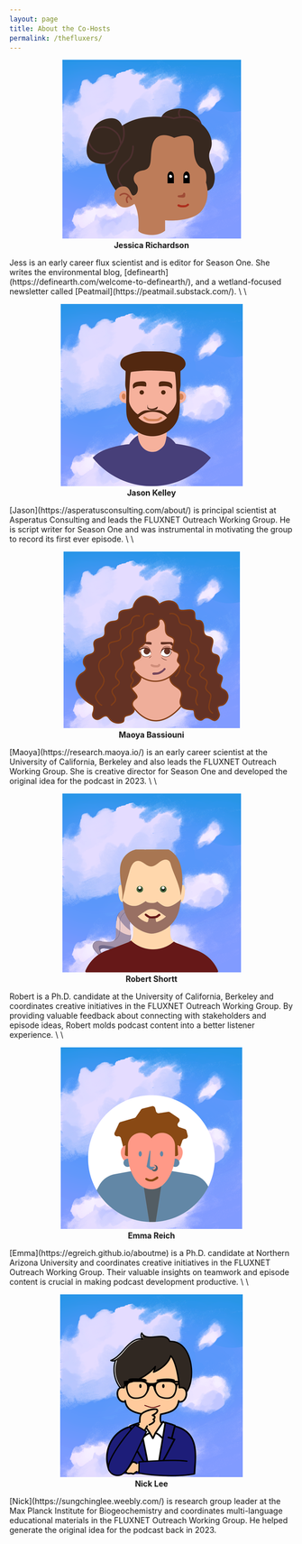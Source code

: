 ```yaml
---
layout: page
title: About the Co-Hosts
permalink: /thefluxers/
---
```



<center><figure>
  <img src="/images/jess.png" alt="Jessica Richardson">
  <figcaption><b>Jessica Richardson</b></figcaption>
</figure></center>
Jess is an early career flux scientist and is editor for Season One. She writes the environmental blog, [definearth](https://definearth.com/welcome-to-definearth/), and a wetland-focused newsletter called [Peatmail](https://peatmail.substack.com/). 
\ \

<center><figure>
  <img src="/images/jason.png" alt="Jason Kelley">
  <figcaption><b>Jason Kelley</b></figcaption>
</figure></center>
[Jason](https://asperatusconsulting.com/about/) is principal scientist at Asperatus Consulting and leads the FLUXNET Outreach Working Group. He is script writer for Season One and was instrumental in motivating the group to record its first ever episode. 
\ \

<center><figure>
  <img src="/images/maoya.png" alt="Maoya Bassiouni">
  <figcaption><b>Maoya Bassiouni</b></figcaption>
</figure></center>
[Maoya](https://research.maoya.io/) is an early career scientist at the University of California, Berkeley and also leads the FLUXNET Outreach Working Group. She is creative director for Season One and developed the original idea for the podcast in 2023. 
\ \

<center><figure>
  <img src="/images/robert.png" alt="Robert Shortt">
  <figcaption><b>Robert Shortt</b></figcaption>
</figure></center>
Robert is a Ph.D. candidate at the University of California, Berkeley and coordinates creative initiatives in the FLUXNET Outreach Working Group. By providing valuable feedback about connecting with stakeholders and episode ideas, Robert molds podcast content into a better listener experience. 
\ \

<center><figure>
  <img src="/images/emma.png" alt="Emma Reich">
  <figcaption><b>Emma Reich</b></figcaption>
</figure></center>
[Emma](https://egreich.github.io/aboutme) is a Ph.D. candidate at Northern Arizona University and coordinates creative initiatives in the FLUXNET Outreach Working Group. Their valuable insights on teamwork and episode content is crucial in making podcast development productive. 
\ \

<center><figure>
  <img src="/images/nick.png" alt="Nick Lee">
  <figcaption><b>Nick Lee</b></figcaption>
</figure></center>
[Nick](https://sungchinglee.weebly.com/) is research group leader at the Max Planck Institute for Biogeochemistry and coordinates multi-language educational materials in the FLUXNET Outreach Working Group. He helped generate the original idea for the podcast back in 2023.




